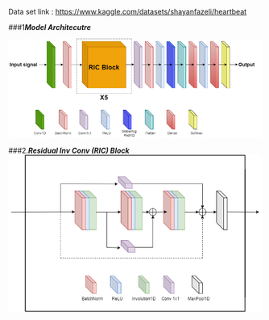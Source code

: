 Data set link : https://www.kaggle.com/datasets/shayanfazeli/heartbeat


###1***Model Architecutre***

![image](https://github.com/umang4002/Arrythmiya/blob/main/network_new%20(1).png)

###2.***Residual Inv Conv (RIC) Block***
![image](https://github.com/umang4002/Arrythmiya/blob/main/RIC_best%20(1).png)

